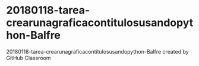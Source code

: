 # 20180118-tarea-crearunagraficacontitulosusandopython-Balfre
20180118-tarea-crearunagraficacontitulosusandopython-Balfre created by GitHub Classroom
